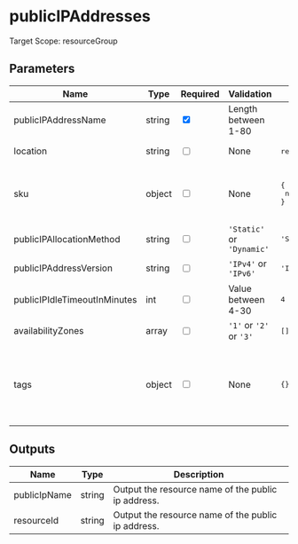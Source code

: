 # publicIPAddresses

Target Scope: resourceGroup

## Parameters
| Name | Type | Required | Validation | Default value | Description |
| -- |  -- | -- | -- | -- | -- |
| publicIPAddressName | string | <input type="checkbox" checked> | Length between 1-80 | <pre></pre> | The resource name for this Public IP address. |
| location | string | <input type="checkbox"> | None | <pre>resourceGroup().location</pre> | Specifies the Azure location where the resource should be created. Defaults to the resourcegroup location. |
| sku | object | <input type="checkbox"> | None | <pre>{<br>  name: 'Standard'<br>}</pre> | The SKU name to use for this public IP address. For the object/array structure, please refer to https://docs.microsoft.com/en-us/azure/templates/microsoft.network/publicipaddresses?tabs=bicep#publicipaddresssku. |
| publicIPAllocationMethod | string | <input type="checkbox"> | `'Static'` or `'Dynamic'` | <pre>'Static'</pre> | The public IP address allocation method. Options are `Static` or `Dynamic`. |
| publicIPAddressVersion | string | <input type="checkbox"> | `'IPv4'` or `'IPv6'` | <pre>'IPv4'</pre> | The version of the IP Address. can be IPv4 or IPv6. |
| publicIPIdleTimeoutInMinutes | int | <input type="checkbox"> | Value between 4-30 | <pre>4</pre> | Keep a TCP or HTTP connection open without relying on clients to send keep-alive messages for this amount of minutes. Range is 4-30. |
| availabilityZones | array | <input type="checkbox"> | `'1'` or `'2'` or `'3'` | <pre>[]</pre> | The zones to use for this public ipaddress. |
| tags | object | <input type="checkbox"> | None | <pre>{}</pre> | The tags to apply to this resource. This is an object with key/value pairs.<br>Example:<br>{<br>&nbsp;&nbsp;&nbsp;FirstTag: myvalue<br>&nbsp;&nbsp;&nbsp;SecondTag: another value<br>} |
## Outputs
| Name | Type | Description |
| -- |  -- | -- |
| publicIpName | string | Output the resource name of the public ip address. |
| resourceId | string | Output the resource name of the public ip address. |

